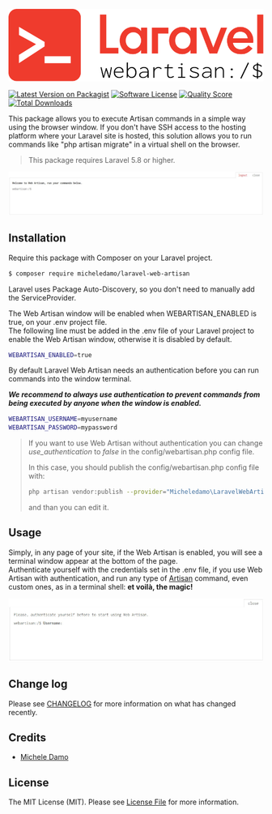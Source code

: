 ![Laravel Web Artisan](images/laravel-web-artisan-logo.svg?raw=true "Laravel Web Artisan")

[![Latest Version on Packagist][ico-version]][link-packagist]
[![Software License][ico-license]](LICENSE.md)
[![Quality Score][ico-code-quality]][link-code-quality]
[![Total Downloads][ico-downloads]][link-downloads]

This package allows you to execute Artisan commands in a simple way using the browser window. If you don't have SSH access to the hosting platform where your Laravel site is hosted, this solution allows you to run commands like "php artisan migrate" in a virtual shell on the browser.

> This package requires Laravel 5.8 or higher.

![Preview](images/laravel-web-artisan-preview.jpg?raw=true&v=1.1.1 "Preview")

## Installation

Require this package with Composer on your Laravel project.

``` bash
$ composer require micheledamo/laravel-web-artisan
```
Laravel uses Package Auto-Discovery, so you don't need to manually add the ServiceProvider.

The Web Artisan window will be enabled when WEBARTISAN_ENABLED is true, on your .env project file.     
The following line must be added in the .env file of your Laravel project to enable the Web Artisan window, otherwise it is disabled by default.

``` bash
WEBARTISAN_ENABLED=true
```
 
By default Laravel Web Artisan needs an authentication before you can run commands into the window terminal.
  
***We recommend to always use authentication to prevent commands from being executed by anyone when the window is enabled.***

``` bash
WEBARTISAN_USERNAME=myusername
WEBARTISAN_PASSWORD=mypassword
```

> If you want to use Web Artisan without authentication you can change *use_authentication* to *false* in the config/webartisan.php config file.
>
>In this case, you should publish the config/webartisan.php config file with:
>
>``` bash
>php artisan vendor:publish --provider="Micheledamo\LaravelWebArtisan\LaravelWebArtisanServiceProvider"
>```
>
> and than you can edit it.

## Usage
Simply, in any page of your site, if the Web Artisan is enabled, you will see a terminal window appear at the bottom of the page.  
Authenticate yourself with the credentials set in the .env file, if you use Web Artisan with authentication, and run any type of [Artisan](https://laravel.com/docs/7.x/artisan) command, even custom ones, as in a terminal shell: **et voilà, the magic!**

![Usage example](images/laravel-web-artisan-usage.gif?raw=true "Usage example")

## Change log

Please see [CHANGELOG](CHANGELOG.md) for more information on what has changed recently.

## Credits

- [Michele Damo][link-author]

## License

The MIT License (MIT). Please see [License File](LICENSE.md) for more information.

[ico-version]: https://img.shields.io/packagist/v/micheledamo/laravel-web-artisan.svg?style=flat-square
[ico-license]: https://img.shields.io/badge/license-MIT-brightgreen.svg?style=flat-square
[ico-code-quality]: https://img.shields.io/scrutinizer/g/micheledamo/laravel-web-artisan.svg?style=flat-square
[ico-downloads]: https://img.shields.io/packagist/dt/micheledamo/laravel-web-artisan.svg?style=flat-square

[link-packagist]: https://packagist.org/packages/micheledamo/laravel-web-artisan
[link-code-quality]: https://scrutinizer-ci.com/g/micheledamo/laravel-web-artisan
[link-downloads]: https://packagist.org/packages/micheledamo/laravel-web-artisan
[link-author]: https://github.com/micheledamo
[link-contributors]: ../../contributors
